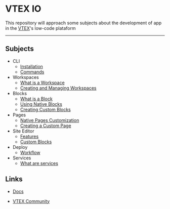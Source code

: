# VTEX IO
 This repository will approach some subjects about the development of app in the [VTEX](https://vtex.com/)'s low-code plataform

---

## Subjects
* CLI
  * [Installation](docs/en/cli/01_installation.md)
  * [Commands](docs/en/cli/02_commands.md)
* Workspaces
  * [What is a Workspace](#)
  * [Creating and Managing Workspaces](#)
* Blocks
  * [What is a Block](#)
  * [Using Native Blocks](#)
  * [Creating Custom Blocks](#)
* Pages
  * [Native Pages Customization](#)
  * [Creating a Custom Page](#)
* Site Editor
  * [Features](#)
  * [Custom Blocks](#)
* Deploy
  * [Workflow](#)
* Services
  * [What are services](#)

## Links
*  [Docs](https://developers.vtex.com/vtex-developer-docs/docs/welcome)
  
*  [VTEX Community](https://community.vtex.com/)